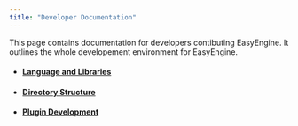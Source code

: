 ```yaml
---
title: "Developer Documentation"
---
```


This page contains documentation for developers contibuting EasyEngine.
It outlines the whole developement environment for EasyEngine.


-  #### [Language and Libraries](/easyengine/dev/python/)

-  #### [Directory Structure](/easyengine/dev/codes/)

-  #### [Plugin Development](/easyengine/dev/codes/)
